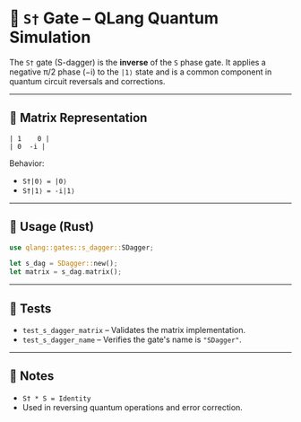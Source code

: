 # 🔷 `S†` Gate – QLang Quantum Simulation

The `S†` gate (S-dagger) is the **inverse** of the `S` phase gate. It applies a negative π/2 phase (−i) to the `|1⟩` state and is a common component in quantum circuit reversals and corrections.

---

## 📐 Matrix Representation

```
| 1    0 |
| 0  -i |
```

Behavior:

- `S†|0⟩ = |0⟩`
- `S†|1⟩ = -i|1⟩`

---

## 🧰 Usage (Rust)

```rust
use qlang::gates::s_dagger::SDagger;

let s_dag = SDagger::new();
let matrix = s_dag.matrix();
```

---

## 🧪 Tests

- `test_s_dagger_matrix` – Validates the matrix implementation.
- `test_s_dagger_name` – Verifies the gate's name is `"SDagger"`.

---

## 📎 Notes

- `S† * S = Identity`
- Used in reversing quantum operations and error correction.